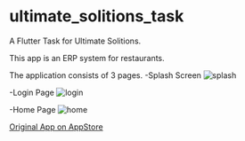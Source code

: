# ultimate_solitions_task

A Flutter Task for Ultimate Solitions.

This app is an ERP system for restaurants.

The application consists of 3 pages.
-Splash Screen
![splash](https://user-images.githubusercontent.com/127307051/224324626-ea7692de-7693-42d4-b96f-dec358a4a6b5.png)

-Login Page
![login](https://user-images.githubusercontent.com/127307051/224324684-9f29d1cc-99d1-4b90-84f4-aaf9e0472525.png)

-Home Page
![home](https://user-images.githubusercontent.com/127307051/224324700-e0f18892-20b3-4318-8796-a2b76a903868.png)




[Original App on AppStore](https://apps.apple.com/cy/app/onyx-orders-delivery/id1524308854?l=tr)




